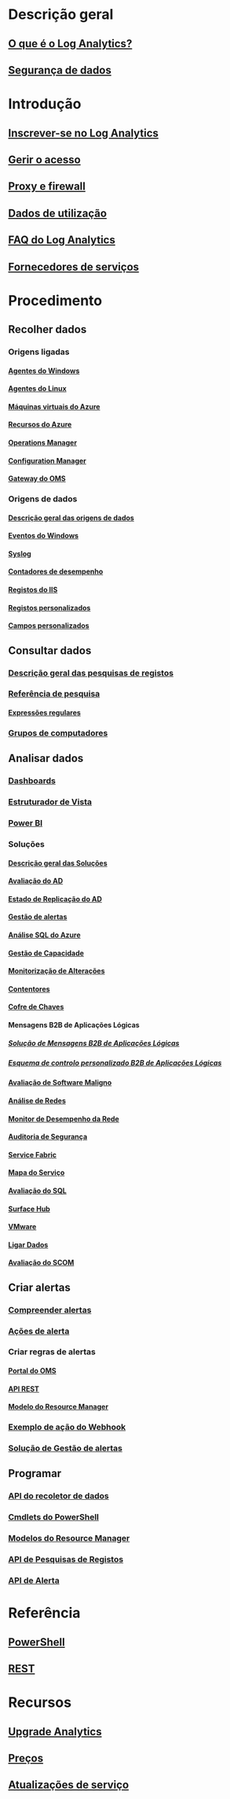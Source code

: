 # Descrição geral
## [O que é o Log Analytics?](log-analytics-overview.md)
## [Segurança de dados](log-analytics-security.md)

# Introdução
## [Inscrever-se no Log Analytics](log-analytics-get-started.md)
## [Gerir o acesso](log-analytics-manage-access.md)
## [Proxy e firewall](log-analytics-proxy-firewall.md)
## [Dados de utilização](log-analytics-usage.md)
## [FAQ do Log Analytics](log-analytics-faq.md)
## [Fornecedores de serviços](log-analytics-service-providers.md)

# Procedimento
## Recolher dados
### Origens ligadas
#### [Agentes do Windows](log-analytics-windows-agents.md)
#### [Agentes do Linux](log-analytics-linux-agents.md)
#### [Máquinas virtuais do Azure](log-analytics-azure-vm-extension.md)
#### [Recursos do Azure](log-analytics-azure-storage.md)
#### [Operations Manager](log-analytics-om-agents.md)
#### [Configuration Manager](log-analytics-sccm.md)
#### [Gateway do OMS](log-analytics-oms-gateway.md)
### Origens de dados
#### [Descrição geral das origens de dados](log-analytics-data-sources.md)
#### [Eventos do Windows](log-analytics-data-sources-windows-events.md)
#### [Syslog](log-analytics-data-sources-syslog.md)
#### [Contadores de desempenho](log-analytics-data-sources-performance-counters.md)
#### [Registos do IIS](log-analytics-data-sources-iis-logs.md)
#### [Registos personalizados](log-analytics-data-sources-custom-logs.md)
#### [Campos personalizados](log-analytics-custom-fields.md)
## Consultar dados
### [Descrição geral das pesquisas de registos](log-analytics-log-searches.md)
### [Referência de pesquisa](log-analytics-search-reference.md)
#### [Expressões regulares](log-analytics-log-searches-regex.md)
### [Grupos de computadores](log-analytics-computer-groups.md)
## Analisar dados
### [Dashboards](log-analytics-dashboards.md)
### [Estruturador de Vista](log-analytics-view-designer.md)
### [Power BI](log-analytics-powerbi.md)
### Soluções
#### [Descrição geral das Soluções](log-analytics-add-solutions.md)
#### [Avaliação do AD](log-analytics-ad-assessment.md)
#### [Estado de Replicação do AD](log-analytics-ad-replication-status.md)
#### [Gestão de alertas](log-analytics-solution-alert-management.md)
#### [Análise SQL do Azure](log-analytics-azure-sql.md)
#### [Gestão de Capacidade](log-analytics-capacity.md)
#### [Monitorização de Alterações](log-analytics-change-tracking.md)
#### [Contentores](log-analytics-containers.md)
#### [Cofre de Chaves](log-analytics-azure-key-vault.md)
#### Mensagens B2B de Aplicações Lógicas
##### [Solução de Mensagens B2B de Aplicações Lógicas](../logic-apps/logic-apps-track-b2b-messages-omsportal.md?toc=%2fazure%2flog-analytics%2ftoc.json)
##### [Esquema de controlo personalizado B2B de Aplicações Lógicas](../logic-apps/logic-apps-track-integration-account-custom-tracking-schema.md?toc=%2fazure%2flog-analytics%2ftoc.json)
#### [Avaliação de Software Maligno](log-analytics-malware.md)
#### [Análise de Redes](log-analytics-azure-networking-analytics.md)
#### [Monitor de Desempenho da Rede](log-analytics-network-performance-monitor.md)
#### [Auditoria de Segurança](../operations-management-suite/oms-security-getting-started.md?toc=%2fazure%2flog-analytics%2ftoc.json)
#### [Service Fabric](log-analytics-service-fabric.md)
#### [Mapa do Serviço](../operations-management-suite/operations-management-suite-service-map.md?toc=%2fazure%2flog-analytics%2ftoc.json)
#### [Avaliação do SQL](log-analytics-sql-assessment.md)
#### [Surface Hub](log-analytics-surface-hubs.md)
#### [VMware](log-analytics-vmware.md)
#### [Ligar Dados](log-analytics-wire-data.md)
#### [Avaliação do SCOM](log-analytics-scom-assessment.md)
## Criar alertas
### [Compreender alertas](log-analytics-alerts.md)
### [Ações de alerta](log-analytics-alerts-actions.md)
### Criar regras de alertas
#### [Portal do OMS](log-analytics-alerts-creating.md)
#### [API REST](log-analytics-api-alerts.md)
#### [Modelo do Resource Manager](../operations-management-suite/operations-management-suite-solutions-resources-searches-alerts.md)
### [Exemplo de ação do Webhook](log-analytics-alerts-webhooks.md)
### [Solução de Gestão de alertas](log-analytics-solution-alert-management.md)
## Programar
### [API do recoletor de dados](log-analytics-data-collector-api.md)
### [Cmdlets do PowerShell](log-analytics-powershell-workspace-configuration.md)
### [Modelos do Resource Manager](log-analytics-template-workspace-configuration.md)
### [API de Pesquisas de Registos](log-analytics-log-search-api.md)
### [API de Alerta](log-analytics-api-alerts.md)

# Referência
## [PowerShell](/powershell/resourcemanager/azurerm.operationalinsights/v2.3.0/azurerm.operationalinsights)
## [REST](/rest/api/loganalytics)

# Recursos
## [Upgrade Analytics](https://technet.microsoft.com/itpro/windows/deploy/manage-windows-upgrades-with-upgrade-analytics)
## [Preços](https://azure.microsoft.com/pricing/details/log-analytics/)
## [Atualizações de serviço](https://azure.microsoft.com/updates/?product=log-analytics)

